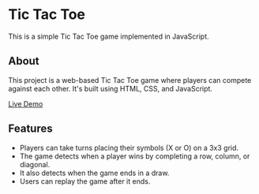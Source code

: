 # Tic Tac Toe

This is a simple Tic Tac Toe game implemented in JavaScript.

## About

This project is a web-based Tic Tac Toe game where players can compete against each other. It's built using HTML, CSS, and JavaScript.

[Live Demo](https://shashwatpathak98.github.io/Tic-Tac-Toe/)

## Features

- Players can take turns placing their symbols (X or O) on a 3x3 grid.
- The game detects when a player wins by completing a row, column, or diagonal.
- It also detects when the game ends in a draw.
- Users can replay the game after it ends.

